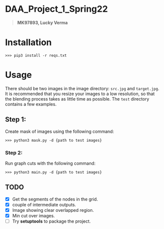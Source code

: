 # DAA_Project_1_Spring22

>  **MK97893, Lucky Verma**

# Installation

```
>>> pip3 install -r reqs.txt
```

# Usage

There should be two images in the image directory: `src.jpg` and `target.jpg`. It is recommended that you resize your images to a low resolution, so that the blending process takes as little time as possible. The `test` directory contains a few examples.

## Step 1:

Create mask of images using the following command:
 
```
>>> python3 mask.py -d {path to test images}
```

### Step 2:

Run graph cuts with the following command:

```
>>> python3 main.py -d {path to test images}
```


## TODO

- [x] Get the segments of the nodes in the grid.
- [x] couple of intermediate outputs.
- [x] Image showing clear overlapped region.
- [x] Min cut over images.
- [ ] Try **setuptools** to package the project.
